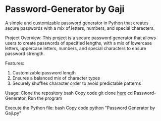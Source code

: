 # Password-Generator by Gaji
A simple and customizable password generator in Python that creates secure passwords with a mix of letters, numbers, and special characters.

Project Overview: 
This project is a secure password generator that allows users to create passwords of specified lengths, with a mix of lowercase letters, uppercase letters, numbers, and special characters to ensure password strength.

Features:
1) Customizable password length
2) Ensures a balanced mix of character types
3) Securely shuffles character order to avoid predictable patterns

Usage:
Clone the repository
bash
Copy code
git clone [here](https://github.com/codewithgaji/Password-Generator?tab=readme-ov-file)
cd Password-Generator, 
Run the program

Execute the Python file:
bash
Copy code
python "Password Generator by Gaji.py"

